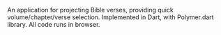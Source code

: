 An application for projecting Bible verses, providing quick volume/chapter/verse selection. Implemented in Dart, with Polymer.dart library. All code runs in browser.

